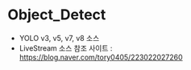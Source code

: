 # Object_Detect
- YOLO v3, v5, v7, v8 소스
- LiveStream 소스
  참조 사이트 : https://blog.naver.com/tory0405/223022027260
  
